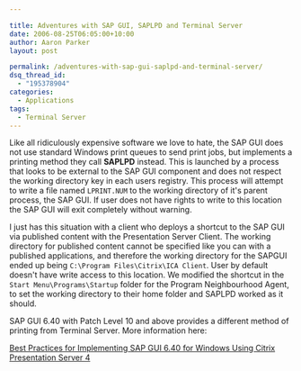 ```yaml
---

title: Adventures with SAP GUI, SAPLPD and Terminal Server
date: 2006-08-25T06:05:00+10:00
author: Aaron Parker
layout: post

permalink: /adventures-with-sap-gui-saplpd-and-terminal-server/
dsq_thread_id:
  - "195378904"
categories:
  - Applications
tags:
  - Terminal Server
---
```

Like all ridiculously expensive software we love to hate, the SAP GUI does not use standard Windows print queues to send print jobs, but implements a printing method they call **SAPLPD** instead. This is launched by a process that looks to be external to the SAP GUI component and does not respect the working directory key in each users registry. This process will attempt to write a file named `LPRINT.NUM` to the working directory of it's parent process, the SAP GUI. If user does not have rights to write to this location the SAP GUI will exit completely without warning.

I just has this situation with a client who deploys a shortcut to the SAP GUI via published content with the Presentation Server Client. The working directory for published content cannot be specified like you can with a published applications, and therefore the working directory for the SAPGUI ended up being `C:\Program Files\Citrix\ICA Client`. User by default doesn't have write access to this location. We modified the shortcut in the `Start Menu\Programs\Startup` folder for the Program Neighbourhood Agent, to set the working directory to their home folder and SAPLPD worked as it should.

SAP GUI 6.40 with Patch Level 10 and above provides a different method of printing from Terminal Server. More information here:

[Best Practices for Implementing SAP GUI 6.40 for Windows Using Citrix Presentation Server 4](http://support.citrix.com/article/CTX109664&searchID=24103854)
